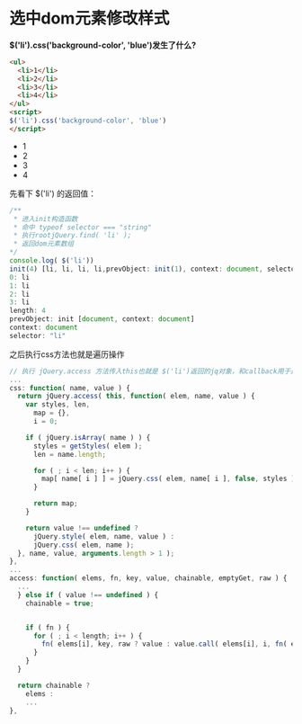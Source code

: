 # 选中dom元素修改样式

**$('li').css('background-color', 'blue')发生了什么?**
```html
<ul>
  <li>1</li>
  <li>2</li>
  <li>3</li>
  <li>4</li>
</ul>
<script>
$('li').css('background-color', 'blue')
</script>
```
<ul class="test">
  <li>1</li>
  <li>2</li>
  <li>3</li>
  <li>4</li>
</ul>
<script>
$('.test li').css('background-color', '#f5f5f5');
</script>
先看下 $('li') 的返回值：<br>

```js
/**
 * 进入init构造函数
 * 命中 typeof selector === "string"
 * 执行rootjQuery.find( 'li' );
 * 返回dom元素数组
*/
console.log( $('li'))
init(4) [li, li, li, li,prevObject: init(1), context: document, selector: "li"]
0: li
1: li
2: li
3: li
length: 4
prevObject: init [document, context: document]
context: document
selector: "li"
```

之后执行css方法也就是遍历操作
```js
// 执行 jQuery.access 方法传入this也就是 $('li')返回的jq对象，和callback用于遍历执行
...
css: function( name, value ) {
  return jQuery.access( this, function( elem, name, value ) {
    var styles, len,
      map = {},
      i = 0;

    if ( jQuery.isArray( name ) ) {
      styles = getStyles( elem );
      len = name.length;

      for ( ; i < len; i++ ) {
        map[ name[ i ] ] = jQuery.css( elem, name[ i ], false, styles );
      }

      return map;
    }

    return value !== undefined ?
      jQuery.style( elem, name, value ) :
      jQuery.css( elem, name );
  }, name, value, arguments.length > 1 );
},
...
access: function( elems, fn, key, value, chainable, emptyGet, raw ) {
  ...
  } else if ( value !== undefined ) {
    chainable = true;


    if ( fn ) {
      for ( ; i < length; i++ ) {
        fn( elems[i], key, raw ? value : value.call( elems[i], i, fn( elems[i], key ) ) );
      }
    }
  }

  return chainable ?
    elems :
    ...
},
```
